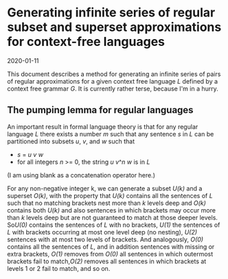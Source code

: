 # Generating infinite series of regular subset and superset approximations for context-free languages

2020-01-11

This document describes a method for generating an infinite series of
pairs of regular approximations for a given context free language *L*
defined by a context free grammar *G*.  It is currently rather terse,
because I'm in a hurry.

## The pumping lemma for regular languages

An important result in formal language theory is that for any regular
language *L* there exists a number *m* such that any sentence *s*
in *L* can be partitioned into subsets *u*, *v*, and *w* such that

* *s* = *u* *v* *w*
* for all integers *n* >= 0, the string *u* *v*^*n* *w* is in *L*

(I am using blank as a concatenation operator here.)


For any
non-negative integer k, we can generate a subset *U(k)* and a superset
*O(k)*, with the property that *U(k)* contains all the sentences
of *L* such that no matching brackets nest more than *k* levels deep
and *O(k)* contains both *U(k)* and also sentences in which brackets
may occur more than *k* levels deep but are not guaranteed to match at
those deeper levels. So*U(0)* contains the sentences of *L* with no
brackets, *U(1)* the sentences of *L* with brackets occurring at most
one level deep (no nesting), *U(2)* sentences with at most two levels
of brackets. And analogously, *O(0)* contains all the sentences
of *L*, and in addition sentences with missing or extra
brackets, *O(1)* removes from *O(0)* all sentences in which outermost
brackets fail to match,*O(2)* removes all sentences in which brackets
at levels 1 or 2 fail to match, and so on.

